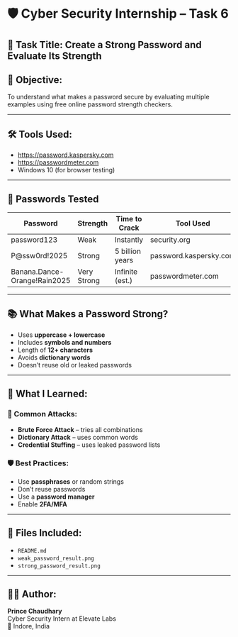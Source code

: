 # 🛡️ Cyber Security Internship – Task 6

## 📌 Task Title: Create a Strong Password and Evaluate Its Strength

## 🎯 Objective:
To understand what makes a password secure by evaluating multiple examples using free online password strength checkers.

---

## 🛠 Tools Used:
- https://password.kaspersky.com
- https://passwordmeter.com
- Windows 10 (for browser testing)

---

## 🔐 Passwords Tested

| Password                  | Strength | Time to Crack         | Tool Used                 |
|---------------------------|----------|------------------------|---------------------------|
| password123               | Weak     | Instantly              | security.org             |
| P@ssw0rd!2025             | Strong   | 5 billion years        | password.kaspersky.com    |
| Banana.Dance-Orange!Rain2025 | Very Strong | Infinite (est.)     | passwordmeter.com        |

---

## 📚 What Makes a Password Strong?

- Uses **uppercase + lowercase**
- Includes **symbols and numbers**
- Length of **12+ characters**
- Avoids **dictionary words**
- Doesn’t reuse old or leaked passwords

---

## 🧠 What I Learned:

### 🧨 Common Attacks:
- **Brute Force Attack** – tries all combinations
- **Dictionary Attack** – uses common words
- **Credential Stuffing** – uses leaked password lists

### 🛡️ Best Practices:
- Use **passphrases** or random strings
- Don’t reuse passwords
- Use a **password manager**
- Enable **2FA/MFA**

---

## 📁 Files Included:
- `README.md`
- `weak_password_result.png`
- `strong_password_result.png`

---
## 👨‍💻 Author:
**Prince Chaudhary**  
Cyber Security Intern at Elevate Labs  
📍 Indore, India
